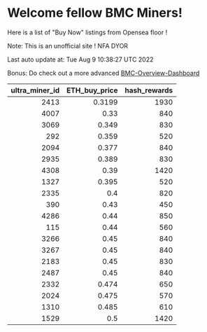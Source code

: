 # Welcome fellow BMC Miners!
Here is a list of "Buy Now" listings from Opensea floor !

Note: This is an unofficial site ! NFA DYOR

Last auto update at: Tue Aug  9 10:38:27 UTC 2022

Bonus: Do check out a more advanced [BMC-Overview-Dashboard](https://dune.com/defifunk/BMC-Overview-Dashboard)


|   ultra_miner_id |   ETH_buy_price |   hash_rewards |
|-----------------:|----------------:|---------------:|
|             2413 |          0.3199 |           1930 |
|             4007 |          0.33   |            840 |
|             3069 |          0.349  |            830 |
|              292 |          0.359  |            520 |
|             2094 |          0.377  |            840 |
|             2935 |          0.389  |            830 |
|             4308 |          0.39   |           1420 |
|             1327 |          0.395  |            520 |
|             2335 |          0.4    |            820 |
|              390 |          0.43   |            450 |
|             4286 |          0.44   |            850 |
|              115 |          0.44   |            560 |
|             3266 |          0.45   |            840 |
|             3267 |          0.45   |            840 |
|             2183 |          0.45   |            830 |
|             2487 |          0.45   |            840 |
|             2332 |          0.474  |            650 |
|             2024 |          0.475  |            570 |
|             1310 |          0.485  |            610 |
|             1529 |          0.5    |           1420 |